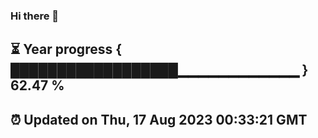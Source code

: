 ### Hi there 👋
⏳ Year progress { ██████████████████▁▁▁▁▁▁▁▁▁▁▁▁ } 62.47 %
---
⏰ Updated on Thu, 17 Aug 2023 00:33:21 GMT
---
